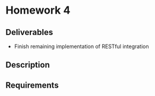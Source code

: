 # Homework 4

## Deliverables

* Finish remaining implementation of RESTful integration

## Description

## Requirements

